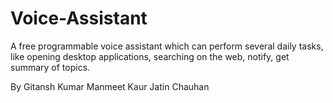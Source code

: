 # Voice-Assistant
A free programmable voice assistant which can perform several daily tasks, like opening desktop applications, searching on the web, notify, get summary of topics.

By
Gitansh Kumar
Manmeet Kaur
Jatin Chauhan
